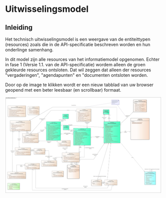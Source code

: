 # Uitwisselingsmodel

## Inleiding

Het technisch uitwisselingsmodel is een weergave van de entiteittypen (resources) zoals die in de API-specificatie beschreven worden en hun onderlinge samenhang.

In dit model zijn alle resources van het informatiemodel opgenomen. Echter in fase 1 (Versie 1.1. van de API-specificatie) wordem alleen de groen gekleurde resources ontsloten. Dat wil zeggen dat alleen der resources "vergaderingen", "agendapunten" en "documenten ontsloten worden. 

Door op de image te klikken wordt er een nieuw tabblad van uw browser geopend met een beter leesbaar (en scrollbaar) formaat.

![Uitwisselingsmodel Open Raadsinformatie](https://github.com/VNG-Realisatie/ODS-Open-Raadsinformatie/blob/master/docs/UGM%20Open%20Raadsinformatie.jpg)
